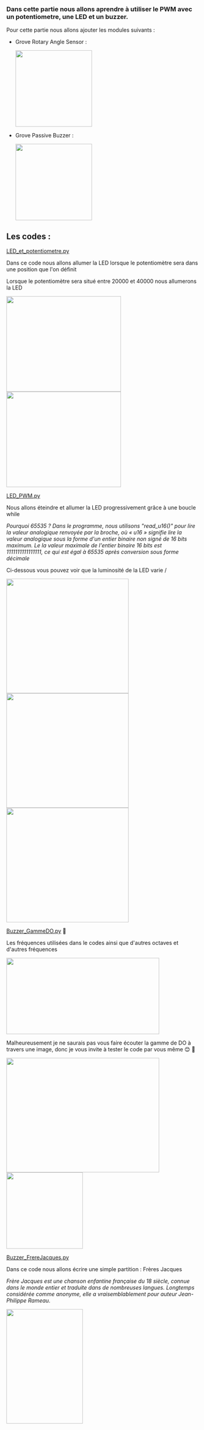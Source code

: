 ### Dans cette partie nous allons aprendre à utiliser le PWM avec un potentiometre, une LED et un buzzer.

Pour cette partie nous allons ajouter les modules suivants : 

* Grove Rotary Angle Sensor :

  <img src="https://user-images.githubusercontent.com/124878705/222668953-0af7920e-bb6b-4e80-bf0b-6f875a5b1213.png" width="200" height="200">
  
* Grove Passive Buzzer : 

  <img src="https://user-images.githubusercontent.com/124878705/222676340-4f243276-304a-4bf4-8ea8-055fb75d1599.png" width="200" height="200">

## Les codes :

[LED_et_potentiometre.py](LED_et_potentiometre.py) 

Dans ce code nous allons allumer la LED lorsque le potentiomètre sera dans une position que l'on définit 

Lorsque le potentiomètre sera situé entre 20000 et 40000 nous allumerons la LED

<img src="https://user-images.githubusercontent.com/124878705/222677546-973e7dfb-0005-4c16-bb6b-ec557f9499d3.png" width="300" height="250"> <img src="https://user-images.githubusercontent.com/124878705/222677604-ba2821cd-1005-448d-979e-b2122a382458.png" width="300" height="250">


[LED_PWM.py](LED_PWM.py)

Nous allons éteindre et allumer la LED progressivement grâce à une boucle while

*Pourquoi 65535 ?
Dans le programme, nous utilisons "read_u16()" pour lire la valeur analogique renvoyée par la broche, où
« u16 » signifie lire la valeur analogique sous la forme d'un entier binaire non signé de 16 bits maximum. Le
la valeur maximale de l'entier binaire 16 bits est 1111111111111111, ce qui est égal à 65535
après conversion sous forme décimale*

Ci-dessous vous pouvez voir que la luminosité de la LED varie / 

<img src="https://user-images.githubusercontent.com/124878705/222678563-75a279c9-7ae5-417f-9630-1ef1988f2da4.png" width="320" height="300"> <img src="https://user-images.githubusercontent.com/124878705/222678629-ac9f610c-f910-4cac-9375-15259deef2f0.png" width="320" height="300"> <img src="https://user-images.githubusercontent.com/124878705/222678594-f9170b93-a68a-4c71-9fb9-6df1489c558c.png" width="320" height="300">



[Buzzer_GammeDO.py](Buzzer_GammeDO.py) :musical_keyboard:

Les fréquences utilisées dans le codes ainsi que d'autres octaves et d'autres fréquences

<img src="https://user-images.githubusercontent.com/124878705/222679308-f206efc1-930f-4921-9e30-f5b548b2457d.png" width="400" height="200">

Malheureusement je ne saurais pas vous faire écouter la gamme de DO à travers une image, donc je vous invite à tester le code par vous même :blush: :musical_note:

<img src="https://user-images.githubusercontent.com/124878705/222655490-04c171d3-af8d-45ab-900c-0189ddd0d2b3.png" width="400" height="300">   <img src="https://user-images.githubusercontent.com/124878705/222679553-e6f5becf-4e3d-4740-a068-1ee654fa1438.png" width="200" height="200">


[Buzzer_FrereJacques.py](Buzzer_FrereJacques.py)

Dans ce code nous allons écrire une simple partition : Frères Jacques

*Frère Jacques est une chanson enfantine française du 18 siècle, connue dans le monde entier et traduite dans de nombreuses langues. Longtemps considérée comme anonyme, elle a vraisemblablement pour auteur Jean-Philippe Rameau.*

<img src="https://user-images.githubusercontent.com/124878705/222658937-b665a7dc-ce10-4115-8552-276266f5705c.png" width="200" height="300">

